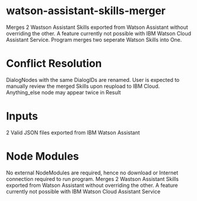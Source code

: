 # watson-assistant-skills-merger
Merges 2 Wastson Assistant Skills exported from Watson Assistant without overriding the other. A feature currently not possible with IBM Watson Cloud Assistant Service. Program merges two seperate Watson Skills into One.

# Conflict Resolution
DialogNodes with the same DialogIDs are renamed.
User is expected to manually review the merged Skills upon reupload to IBM Cloud.
Anything_else node may appear twice in Result

# Inputs
2 Valid JSON files exported from IBM Watson Assistant

# Node Modules
No external NodeModules are required, hence no download or Internet connection required to run program.
Merges 2 Wastson Assistant Skills exported from Watson Assistant without overriding the other. A feature currently not possible with IBM Watson Cloud Assistant Service

